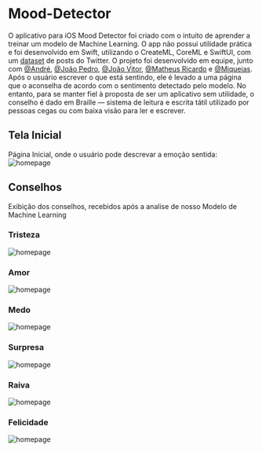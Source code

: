 # Mood-Detector

O aplicativo para iOS Mood Detector foi criado com o intuito de aprender a treinar um modelo de Machine Learning. O app não possui utilidade prática e foi desenvolvido em Swift, utilizando o CreateML, CoreML e SwiftUI, com um [dataset](https://www.kaggle.com/datasets/nelgiriyewithana/emotions) de posts do Twitter. O projeto foi desenvolvido em equipe, junto com [@André](https://github.com/), [@João Pedro](https://github.com/), [@João Vitor](https://github.com/), [@Matheus Ricardo](https://github.com/) e [@Miqueias](https://github.com/). Após o usuário escrever o que está sentindo, ele é levado a uma página que o aconselha de acordo com o sentimento detectado pelo modelo. No entanto, para se manter fiel à proposta de ser um aplicativo sem utilidade, o conselho é dado em Braille — sistema de leitura e escrita tátil utilizado por pessoas cegas ou com baixa visão para ler e escrever.

## Tela Inicial
Página Inicial, onde o usuário pode descrevar a emoção sentida:
![homepage](https://github.com/)

## Conselhos
Exibição dos conselhos, recebidos após a analise de nosso Modelo de Machine Learning
### Tristeza
![homepage](https://github.com/)

### Amor
![homepage](https://github.com/)

### Medo
![homepage](https://github.com/)

### Surpresa
![homepage](https://github.com/)

### Raiva
![homepage](https://github.com/)

### Felicidade
![homepage](https://github.com/)
